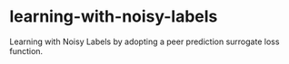 # learning-with-noisy-labels
Learning with Noisy Labels by adopting a peer prediction surrogate loss function.
